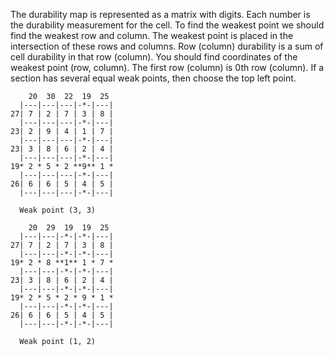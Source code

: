 The durability map is represented as a matrix with digits. Each number is the durability measurement for the cell.
To find the weakest point we should find the weakest row and column. 
The weakest point is placed in the intersection of these rows and columns. 
Row (column) durability is a sum of cell durability in that row (column). 
You should find coordinates of the weakest point (row, column). 
The first row (column) is 0th row (column). If a section has several equal weak points, then choose the top left point.

```
    20  30  22  19  25
  |---|---|---|-*-|---|
27| 7 | 2 | 7 | 3 | 8 |
  |---|---|---|-*-|---|
23| 2 | 9 | 4 | 1 | 7 |
  |---|---|---|-*-|---|
23| 3 | 8 | 6 | 2 | 4 |
  |---|---|---|-*-|---|
19* 2 * 5 * 2 **9** 1 *
  |---|---|---|-*-|---|
26| 6 | 6 | 5 | 4 | 5 |
  |---|---|---|-*-|---|
  
  Weak point (3, 3)

    20  29  19  19  25
  |---|---|-*-|-*-|---|
27| 7 | 2 | 7 | 3 | 8 |
  |---|---|-*-|-*-|---|
19* 2 * 8 **1** 1 * 7 *
  |---|---|-*-|-*-|---|
23| 3 | 8 | 6 | 2 | 4 |
  |---|---|-*-|-*-|---|
19* 2 * 5 * 2 * 9 * 1 *
  |---|---|-*-|-*-|---|
26| 6 | 6 | 5 | 4 | 5 |
  |---|---|-*-|-*-|---|

  Weak point (1, 2)
```
